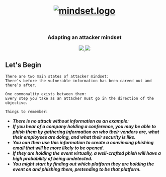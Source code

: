 <h1 align="center">
  <br>
  <a href="https://github.com/smadi0x86/CSC-RedOps"><img src="https://images.squarespace-cdn.com/content/v1/62a373ec42f8c73e67407b0f/e448a967-6950-476c-9dd6-0a0b9f0175ad/giphy+%2849%29.gif" alt="mindset.logo"></a>
  <br>

  <br>
</h1>

<h3 align="center">Adapting an attacker mindset</h3>

<p align="center">
  <a href="">
   <img src=https://img.shields.io/badge/Red-Team-darkred>
   <img src=https://img.shields.io/badge/Attack-Mindset-blue>
  </a>
  </p>

## Let's Begin

```
There are two main states of attacker mindset: 
There’s before the vulnerable information has been carved out and there’s after.

One commonality exists between them: 
Every step you take as an attacker must go in the direction of the objective.
```

```
Things to remember:
```
- ***There is no attack without information as an example:*** 
- ***If you hear of a company holding a conference, you may be able to phish them by gathering information on who their vendors are, what their employees are doing, and what their security is like.***
- ***You can then use this information to create a convincing phishing email that will be more likely to be opened.***
- ***If they are holding the event virtually, a well-crafted phish will have a high probability of being undetected.***
- ***You might start by finding out which platform they are holding the event on and phishing them, pretending to be that platform.***
